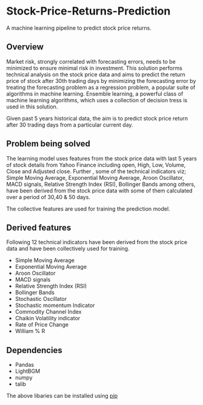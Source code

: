# Stock-Price-Returns-Prediction 

A machine learning pipeline to predict stock price returns. 

## Overview

Market risk, strongly correlated with forecasting errors, needs to be minimized to ensure minimal risk in investment. This solution performs technical analysis on the stock price data and aims to predict the return price of stock after 30th trading days by minimizing the forecasting error by treating the forecasting problem as a regression problem, a popular suite of algorithms in machine learning. Ensemble learning, a powerful class of machine learning algorithms, which uses a collection of decision tress is used in this solution. 


Given past 5 years historical data, the aim is to predict stock price return after 30 trading days from a particular current day.


## Problem being solved

The learning model uses features from the stock price data with last 5 years of stock details from Yahoo Finance including open, High, Low, Volume, Close and Adjusted close. Further , some of the technical indicators viz; Simple Moving Average, Exponential Moving Average, Aroon Oscillator, MACD signals, Relative Strength Index (RSI), Bollinger Bands among others, have been derived from the stock price data with some of them calculated over a period of 30,40 & 50 days. 

The collective features are used for training the prediction model.


## Derived features
Following 12 technical indicators have been derived from the stock price data and have been collectively used for training. 

* Simple Moving Average
* Exponential Moving Average
* Aroon Oscillator
* MACD signals
* Relative Strength Index (RSI)
* Bollinger Bands
* Stochastic Oscillator
* Stochastic momentum Indicator
* Commodity Channel Index
* Chaikin Volatility indicator 
* Rate of Price Change 
* William % R 




## Dependencies

* Pandas
* LightBGM 
* numpy
* talib

The above libaries can be installed using [pip](https://pypi.org/project/pip/)   




